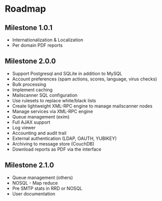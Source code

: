 Roadmap
==

Milestone 1.0.1
--
+ Internationalization & Localization
+ Per domain PDF reports

Milestone 2.0.0
--
+ Support Postgresql and SQLite in addition to MySQL
+ Account preferences (spam actions, scores, language, virus checks)
+ Bulk processing
+ Implement caching
+ Mailscanner SQL configuration
+ Use rulesets to replace white/black lists
+ Create lightweight XML-RPC engine to manage mailscanner nodes
+ Manage services via XML-RPC engine
+ Queue management (exim)
+ Full AJAX support
+ Log viewer
+ Accounting and audit trail
+ External authentication (LDAP, OAUTH, YUBIKEY)
+ Archiving to message store (CouchDB)
+ Download reports as PDF via the interface

Milestone 2.1.0
--
+ Queue management (others)
+ NOSQL - Map reduce
+ Pre SMTP stats in RRD or NOSQL
+ User documentation